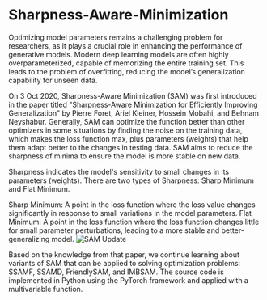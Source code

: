 # Sharpness-Aware-Minimization
Optimizing model parameters remains a challenging problem for researchers, as it plays a crucial role in enhancing the performance of generative models. Modern deep learning models are often highly overparameterized, capable of memorizing the entire training set. This leads to the problem of overfitting, reducing the model’s generalization capability for unseen data.

On 3 Oct 2020, Sharpness-Aware Minimization (SAM) was first introduced in the paper titled "Sharpness-Aware Minimization for Efficiently Improving Generalization" by Pierre Foret, Ariel Kleiner, Hossein Mobahi, and Behnam Neyshabur. Generally, SAM can optimize the function better than other optimizers in some situations by finding the noise on the training data, which makes the loss function max, plus parameters (weights) that help them adapt better to the changes in testing data. SAM aims to reduce the sharpness of minima to ensure the model is more stable on new data. 



Sharpness indicates the model's sensitivity to small changes in its parameters (weights). There are two types of Sharpness: Sharp Minimum and Flat Minimum.

Sharp Minimum: A point in the loss function where the loss value changes significantly in response to small variations in the model parameters.
Flat Minimum: A point in the loss function where the loss function changes little for small parameter perturbations, leading to a more stable and better-generalizing model. ![SAM Update](assets/sam_update.png.)

Based on the knowledge from that paper, we continue learning about variants of SAM that can be applied to solving optimization problems: SSAMF, SSAMD, FriendlySAM, and IMBSAM. The source code is implemented in Python using the PyTorch framework and applied with a multivariable function.
